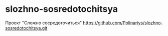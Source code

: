 # slozhno-sosredotochitsya
Проект "Сложно сосредоточиться"
https://github.com/Polinariys/slozhno-sosredotochitsya.git
